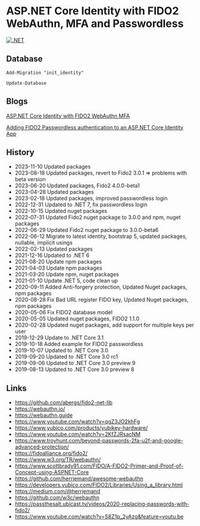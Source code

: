# ASP.NET Core Identity with FIDO2 WebAuthn, MFA and Passwordless 

[![.NET](https://github.com/damienbod/AspNetCoreIdentityFido2Mfa/workflows/.NET/badge.svg)](https://github.com/damienbod/AspNetCoreIdentityFido2Mfa/actions?query=workflow%3A.NET)

## Database

```
Add-Migration "init_identity" 
```

```
Update-Database
```

## Blogs

[ASP.NET Core Identity with FIDO2 WebAuthn MFA](https://damienbod.com/2019/08/06/asp-net-core-identity-with-fido2-webauthn-mfa/)

[Adding FIDO2 Passwordless authentication to an ASP.NET Core Identity App](https://damienbod.com/2019/10/18/adding-fido2-passwordless-authentication-to-an-asp-net-core-identity-app/)

## History

- 2023-11-10 Updated packages
- 2023-08-18 Updated packages, revert to Fido2 3.0.1 => problems with beta version
- 2023-06-20 Updated packages, Fido2 4.0.0-beta1
- 2023-04-28 Updated packages
- 2023-02-18 Updated packages, improved passwordless login
- 2022-12-31 Updated to .NET 7, fix passwordless login
- 2022-10-15 Updated nuget packages
- 2022-07-31 Updated Fido2 nuget package to 3.0.0 and npm, nuget packages
- 2022-06-29 Updated Fido2 nuget package to 3.0.0-beta6
- 2022-06-12 Migrate to latest identity, bootstrap 5, updated packages, nullable, implicit usings
- 2022-02-13 Updated packages
- 2021-12-16 Updated to .NET 6
- 2021-08-20 Update npm packages
- 2021-04-03 Update npm packages
- 2021-03-20 Update npm, nuget packages
- 2021-01-10 Update .NET 5, code clean up
- 2020-09-11 Added Anti-forgery protection, Updated Nuget packages, npm packages
- 2020-08-28 Fix Bad URL register FIDO key, Updated Nuget packages, npm packages
- 2020-05-06 Fix FIDO2 database model
- 2020-05-05 Updated nuget packages, FIDO2 1.1.0
- 2020-02-28 Updated nuget packages, add support for multiple keys per user
- 2019-12-29 Update to .NET Core 3.1
- 2019-10-18 Added example for FIDO2 passwordless
- 2019-10-07 Updated to .NET Core 3.0
- 2019-09-20 Updated to .NET Core 3.0 rc1
- 2019-09-06 Updated to .NET Core 3.0 preview 9
- 2019-08-13 Updated to .NET Core 3.0 preview 8

## Links

- https://github.com/abergs/fido2-net-lib
- https://webauthn.io/
- https://webauthn.guide
- https://www.youtube.com/watch?v=qgZ3JO2khFg
- https://www.yubico.com/products/yubikey-hardware/
- https://www.youtube.com/watch?v=2KfZJRsacNM
- https://www.troyhunt.com/beyond-passwords-2fa-u2f-and-google-advanced-protection/
- https://fidoalliance.org/fido2/
- https://www.w3.org/TR/webauthn/
- https://www.scottbrady91.com/FIDO/A-FIDO2-Primer-and-Proof-of-Concept-using-ASPNET-Core
- https://github.com/herrjemand/awesome-webauthn
- https://developers.yubico.com/FIDO2/Libraries/Using_a_library.html
- https://medium.com/@herrjemand
- https://github.com/w3c/webauthn
- https://passthesalt.ubicast.tv/videos/2020-replacing-passwords-with-fido2/
- https://www.youtube.com/watch?v=S8Z1p_2yAzg&feature=youtu.be
